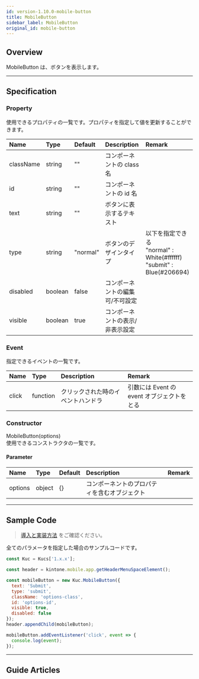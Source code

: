 ```yaml
---
id: version-1.10.0-mobile-button
title: MobileButton
sidebar_label: MobileButton
original_id: mobile-button
---
```


## Overview

MobileButton は、ボタンを表示します。

<div class="sample-container" id="mobile-button">
  <div id="sample-container__components" class="mobile"></div>
</div>
<script src="/js/samples/mobile/mobile-button.js"></script>

---

## Specification

### Property

使用できるプロパティの一覧です。プロパティを指定して値を更新することができます。

| Name | Type | Default | Description | Remark |
| :--- | :--- | :--- | :--- | :--- |
| className | string | "" | コンポーネントの class 名 |  |
| id | string | "" | コンポーネントの id 名 |  |
| text | string | "" | ボタンに表示するテキスト ||
| type | string | "normal" | ボタンのデザインタイプ | 以下を指定できる<br>"normal" : White(#ffffff)<br>"submit" : Blue(#206694) |
| disabled | boolean | false | コンポーネントの編集可/不可設定 ||
| visible | boolean | true | コンポーネントの表示/非表示設定 ||

### Event

指定できるイベントの一覧です。

| Name | Type | Description | Remark |
| :--- | :--- | :--- | :--- |
| click | function | クリックされた時のイベントハンドラ | 引数には Event の event オブジェクトをとる |

### Constructor

MobileButton(options)<br>
使用できるコンストラクタの一覧です。

#### Parameter

| Name | Type | Default | Description | Remark |
| :--- | :--- | :--- | :--- | :--- |
| options | object | {} | コンポーネントのプロパティを含むオブジェクト | |

---

## Sample Code

>[導入と実装方法](../../getting-started/quick-start.md#導入と実装方法) をご確認ください。

全てのパラメータを指定した場合のサンプルコードです。

```javascript
const Kuc = Kucs['1.x.x'];

const header = kintone.mobile.app.getHeaderMenuSpaceElement();

const mobileButton = new Kuc.MobileButton({
  text: 'Submit',
  type: 'submit',
  className: 'options-class',
  id: 'options-id',
  visible: true,
  disabled: false
});
header.appendChild(mobileButton);

mobileButton.addEventListener('click', event => {
  console.log(event);
});
```

---
## Guide Articles

<ul id="guide_links"></ul>
<script src="/js/add_guide_links.js"></script>
